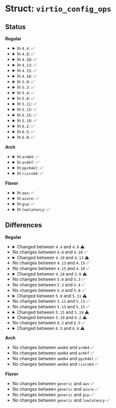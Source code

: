 # Struct: <code>virtio_config_ops</code>

## Status
<b>Regular</b>
<ul>
<li>
<details>
<summary>In <code>4.4</code>: ✅</summary>

```c
struct virtio_config_ops {
    void (*get)(struct virtio_device *, unsigned int, void *, unsigned int);
    void (*set)(struct virtio_device *, unsigned int, const void *, unsigned int);
    u32 (*generation)(struct virtio_device *);
    u8 (*get_status)(struct virtio_device *);
    void (*set_status)(struct virtio_device *, u8);
    void (*reset)(struct virtio_device *);
    int (*find_vqs)(struct virtio_device *, unsigned int, struct virtqueue **, vq_callback_t **, const char **);
    void (*del_vqs)(struct virtio_device *);
    u64 (*get_features)(struct virtio_device *);
    int (*finalize_features)(struct virtio_device *);
    const char * (*bus_name)(struct virtio_device *);
    int (*set_vq_affinity)(struct virtqueue *, int);
};
```
</details>
</li>
<li>
<details>
<summary>In <code>4.8</code>: ✅</summary>

```c
struct virtio_config_ops {
    void (*get)(struct virtio_device *, unsigned int, void *, unsigned int);
    void (*set)(struct virtio_device *, unsigned int, const void *, unsigned int);
    u32 (*generation)(struct virtio_device *);
    u8 (*get_status)(struct virtio_device *);
    void (*set_status)(struct virtio_device *, u8);
    void (*reset)(struct virtio_device *);
    int (*find_vqs)(struct virtio_device *, unsigned int, struct virtqueue **, vq_callback_t **, const const char * *);
    void (*del_vqs)(struct virtio_device *);
    u64 (*get_features)(struct virtio_device *);
    int (*finalize_features)(struct virtio_device *);
    const char * (*bus_name)(struct virtio_device *);
    int (*set_vq_affinity)(struct virtqueue *, int);
};
```
</details>
</li>
<li>
<details>
<summary>In <code>4.10</code>: ✅</summary>

```c
struct virtio_config_ops {
    void (*get)(struct virtio_device *, unsigned int, void *, unsigned int);
    void (*set)(struct virtio_device *, unsigned int, const void *, unsigned int);
    u32 (*generation)(struct virtio_device *);
    u8 (*get_status)(struct virtio_device *);
    void (*set_status)(struct virtio_device *, u8);
    void (*reset)(struct virtio_device *);
    int (*find_vqs)(struct virtio_device *, unsigned int, struct virtqueue **, vq_callback_t **, const const char * *);
    void (*del_vqs)(struct virtio_device *);
    u64 (*get_features)(struct virtio_device *);
    int (*finalize_features)(struct virtio_device *);
    const char * (*bus_name)(struct virtio_device *);
    int (*set_vq_affinity)(struct virtqueue *, int);
};
```
</details>
</li>
<li>
<details>
<summary>In <code>4.13</code>: ✅</summary>

```c
struct virtio_config_ops {
    void (*get)(struct virtio_device *, unsigned int, void *, unsigned int);
    void (*set)(struct virtio_device *, unsigned int, const void *, unsigned int);
    u32 (*generation)(struct virtio_device *);
    u8 (*get_status)(struct virtio_device *);
    void (*set_status)(struct virtio_device *, u8);
    void (*reset)(struct virtio_device *);
    int (*find_vqs)(struct virtio_device *, unsigned int, struct virtqueue **, vq_callback_t **, const const char * *, const bool *, struct irq_affinity *);
    void (*del_vqs)(struct virtio_device *);
    u64 (*get_features)(struct virtio_device *);
    int (*finalize_features)(struct virtio_device *);
    const char * (*bus_name)(struct virtio_device *);
    int (*set_vq_affinity)(struct virtqueue *, int);
    const struct cpumask * (*get_vq_affinity)(struct virtio_device *, int);
};
```
</details>
</li>
<li>
<details>
<summary>In <code>4.15</code>: ✅</summary>

```c
struct virtio_config_ops {
    void (*get)(struct virtio_device *, unsigned int, void *, unsigned int);
    void (*set)(struct virtio_device *, unsigned int, const void *, unsigned int);
    u32 (*generation)(struct virtio_device *);
    u8 (*get_status)(struct virtio_device *);
    void (*set_status)(struct virtio_device *, u8);
    void (*reset)(struct virtio_device *);
    int (*find_vqs)(struct virtio_device *, unsigned int, struct virtqueue **, vq_callback_t **, const const char * *, const bool *, struct irq_affinity *);
    void (*del_vqs)(struct virtio_device *);
    u64 (*get_features)(struct virtio_device *);
    int (*finalize_features)(struct virtio_device *);
    const char * (*bus_name)(struct virtio_device *);
    int (*set_vq_affinity)(struct virtqueue *, int);
    const struct cpumask * (*get_vq_affinity)(struct virtio_device *, int);
};
```
</details>
</li>
<li>
<details>
<summary>In <code>4.18</code>: ✅</summary>

```c
struct virtio_config_ops {
    void (*get)(struct virtio_device *, unsigned int, void *, unsigned int);
    void (*set)(struct virtio_device *, unsigned int, const void *, unsigned int);
    u32 (*generation)(struct virtio_device *);
    u8 (*get_status)(struct virtio_device *);
    void (*set_status)(struct virtio_device *, u8);
    void (*reset)(struct virtio_device *);
    int (*find_vqs)(struct virtio_device *, unsigned int, struct virtqueue **, vq_callback_t **, const const char * *, const bool *, struct irq_affinity *);
    void (*del_vqs)(struct virtio_device *);
    u64 (*get_features)(struct virtio_device *);
    int (*finalize_features)(struct virtio_device *);
    const char * (*bus_name)(struct virtio_device *);
    int (*set_vq_affinity)(struct virtqueue *, int);
    const struct cpumask * (*get_vq_affinity)(struct virtio_device *, int);
};
```
</details>
</li>
<li>
<details>
<summary>In <code>5.0</code>: ✅</summary>

```c
struct virtio_config_ops {
    void (*get)(struct virtio_device *, unsigned int, void *, unsigned int);
    void (*set)(struct virtio_device *, unsigned int, const void *, unsigned int);
    u32 (*generation)(struct virtio_device *);
    u8 (*get_status)(struct virtio_device *);
    void (*set_status)(struct virtio_device *, u8);
    void (*reset)(struct virtio_device *);
    int (*find_vqs)(struct virtio_device *, unsigned int, struct virtqueue **, vq_callback_t **, const const char * *, const bool *, struct irq_affinity *);
    void (*del_vqs)(struct virtio_device *);
    u64 (*get_features)(struct virtio_device *);
    int (*finalize_features)(struct virtio_device *);
    const char * (*bus_name)(struct virtio_device *);
    int (*set_vq_affinity)(struct virtqueue *, const struct cpumask *);
    const struct cpumask * (*get_vq_affinity)(struct virtio_device *, int);
};
```
</details>
</li>
<li>
<details>
<summary>In <code>5.3</code>: ✅</summary>

```c
struct virtio_config_ops {
    void (*get)(struct virtio_device *, unsigned int, void *, unsigned int);
    void (*set)(struct virtio_device *, unsigned int, const void *, unsigned int);
    u32 (*generation)(struct virtio_device *);
    u8 (*get_status)(struct virtio_device *);
    void (*set_status)(struct virtio_device *, u8);
    void (*reset)(struct virtio_device *);
    int (*find_vqs)(struct virtio_device *, unsigned int, struct virtqueue **, vq_callback_t **, const const char * *, const bool *, struct irq_affinity *);
    void (*del_vqs)(struct virtio_device *);
    u64 (*get_features)(struct virtio_device *);
    int (*finalize_features)(struct virtio_device *);
    const char * (*bus_name)(struct virtio_device *);
    int (*set_vq_affinity)(struct virtqueue *, const struct cpumask *);
    const struct cpumask * (*get_vq_affinity)(struct virtio_device *, int);
};
```
</details>
</li>
<li>
<details>
<summary>In <code>5.4</code>: ✅</summary>

```c
struct virtio_config_ops {
    void (*get)(struct virtio_device *, unsigned int, void *, unsigned int);
    void (*set)(struct virtio_device *, unsigned int, const void *, unsigned int);
    u32 (*generation)(struct virtio_device *);
    u8 (*get_status)(struct virtio_device *);
    void (*set_status)(struct virtio_device *, u8);
    void (*reset)(struct virtio_device *);
    int (*find_vqs)(struct virtio_device *, unsigned int, struct virtqueue **, vq_callback_t **, const const char * *, const bool *, struct irq_affinity *);
    void (*del_vqs)(struct virtio_device *);
    u64 (*get_features)(struct virtio_device *);
    int (*finalize_features)(struct virtio_device *);
    const char * (*bus_name)(struct virtio_device *);
    int (*set_vq_affinity)(struct virtqueue *, const struct cpumask *);
    const struct cpumask * (*get_vq_affinity)(struct virtio_device *, int);
};
```
</details>
</li>
<li>
<details>
<summary>In <code>5.8</code>: ✅</summary>

```c
struct virtio_config_ops {
    void (*get)(struct virtio_device *, unsigned int, void *, unsigned int);
    void (*set)(struct virtio_device *, unsigned int, const void *, unsigned int);
    u32 (*generation)(struct virtio_device *);
    u8 (*get_status)(struct virtio_device *);
    void (*set_status)(struct virtio_device *, u8);
    void (*reset)(struct virtio_device *);
    int (*find_vqs)(struct virtio_device *, unsigned int, struct virtqueue **, vq_callback_t **, const const char * *, const bool *, struct irq_affinity *);
    void (*del_vqs)(struct virtio_device *);
    u64 (*get_features)(struct virtio_device *);
    int (*finalize_features)(struct virtio_device *);
    const char * (*bus_name)(struct virtio_device *);
    int (*set_vq_affinity)(struct virtqueue *, const struct cpumask *);
    const struct cpumask * (*get_vq_affinity)(struct virtio_device *, int);
};
```
</details>
</li>
<li>
<details>
<summary>In <code>5.11</code>: ✅</summary>

```c
struct virtio_config_ops {
    void (*get)(struct virtio_device *, unsigned int, void *, unsigned int);
    void (*set)(struct virtio_device *, unsigned int, const void *, unsigned int);
    u32 (*generation)(struct virtio_device *);
    u8 (*get_status)(struct virtio_device *);
    void (*set_status)(struct virtio_device *, u8);
    void (*reset)(struct virtio_device *);
    int (*find_vqs)(struct virtio_device *, unsigned int, struct virtqueue **, vq_callback_t **, const const char * *, const bool *, struct irq_affinity *);
    void (*del_vqs)(struct virtio_device *);
    u64 (*get_features)(struct virtio_device *);
    int (*finalize_features)(struct virtio_device *);
    const char * (*bus_name)(struct virtio_device *);
    int (*set_vq_affinity)(struct virtqueue *, const struct cpumask *);
    const struct cpumask * (*get_vq_affinity)(struct virtio_device *, int);
    bool (*get_shm_region)(struct virtio_device *, struct virtio_shm_region *, u8);
};
```
</details>
</li>
<li>
<details>
<summary>In <code>5.13</code>: ✅</summary>

```c
struct virtio_config_ops {
    void (*get)(struct virtio_device *, unsigned int, void *, unsigned int);
    void (*set)(struct virtio_device *, unsigned int, const void *, unsigned int);
    u32 (*generation)(struct virtio_device *);
    u8 (*get_status)(struct virtio_device *);
    void (*set_status)(struct virtio_device *, u8);
    void (*reset)(struct virtio_device *);
    int (*find_vqs)(struct virtio_device *, unsigned int, struct virtqueue **, vq_callback_t **, const const char * *, const bool *, struct irq_affinity *);
    void (*del_vqs)(struct virtio_device *);
    u64 (*get_features)(struct virtio_device *);
    int (*finalize_features)(struct virtio_device *);
    const char * (*bus_name)(struct virtio_device *);
    int (*set_vq_affinity)(struct virtqueue *, const struct cpumask *);
    const struct cpumask * (*get_vq_affinity)(struct virtio_device *, int);
    bool (*get_shm_region)(struct virtio_device *, struct virtio_shm_region *, u8);
};
```
</details>
</li>
<li>
<details>
<summary>In <code>5.15</code>: ✅</summary>

```c
struct virtio_config_ops {
    void (*get)(struct virtio_device *, unsigned int, void *, unsigned int);
    void (*set)(struct virtio_device *, unsigned int, const void *, unsigned int);
    u32 (*generation)(struct virtio_device *);
    u8 (*get_status)(struct virtio_device *);
    void (*set_status)(struct virtio_device *, u8);
    void (*reset)(struct virtio_device *);
    int (*find_vqs)(struct virtio_device *, unsigned int, struct virtqueue **, vq_callback_t **, const const char * *, const bool *, struct irq_affinity *);
    void (*del_vqs)(struct virtio_device *);
    u64 (*get_features)(struct virtio_device *);
    int (*finalize_features)(struct virtio_device *);
    const char * (*bus_name)(struct virtio_device *);
    int (*set_vq_affinity)(struct virtqueue *, const struct cpumask *);
    const struct cpumask * (*get_vq_affinity)(struct virtio_device *, int);
    bool (*get_shm_region)(struct virtio_device *, struct virtio_shm_region *, u8);
};
```
</details>
</li>
<li>
<details>
<summary>In <code>5.19</code>: ✅</summary>

```c
struct virtio_config_ops {
    void (*get)(struct virtio_device *, unsigned int, void *, unsigned int);
    void (*set)(struct virtio_device *, unsigned int, const void *, unsigned int);
    u32 (*generation)(struct virtio_device *);
    u8 (*get_status)(struct virtio_device *);
    void (*set_status)(struct virtio_device *, u8);
    void (*reset)(struct virtio_device *);
    int (*find_vqs)(struct virtio_device *, unsigned int, struct virtqueue **, vq_callback_t **, const const char * *, const bool *, struct irq_affinity *);
    void (*del_vqs)(struct virtio_device *);
    void (*synchronize_cbs)(struct virtio_device *);
    u64 (*get_features)(struct virtio_device *);
    int (*finalize_features)(struct virtio_device *);
    const char * (*bus_name)(struct virtio_device *);
    int (*set_vq_affinity)(struct virtqueue *, const struct cpumask *);
    const struct cpumask * (*get_vq_affinity)(struct virtio_device *, int);
    bool (*get_shm_region)(struct virtio_device *, struct virtio_shm_region *, u8);
};
```
</details>
</li>
<li>
<details>
<summary>In <code>6.2</code>: ✅</summary>

```c
struct virtio_config_ops {
    void (*get)(struct virtio_device *, unsigned int, void *, unsigned int);
    void (*set)(struct virtio_device *, unsigned int, const void *, unsigned int);
    u32 (*generation)(struct virtio_device *);
    u8 (*get_status)(struct virtio_device *);
    void (*set_status)(struct virtio_device *, u8);
    void (*reset)(struct virtio_device *);
    int (*find_vqs)(struct virtio_device *, unsigned int, struct virtqueue **, vq_callback_t **, const const char * *, const bool *, struct irq_affinity *);
    void (*del_vqs)(struct virtio_device *);
    void (*synchronize_cbs)(struct virtio_device *);
    u64 (*get_features)(struct virtio_device *);
    int (*finalize_features)(struct virtio_device *);
    const char * (*bus_name)(struct virtio_device *);
    int (*set_vq_affinity)(struct virtqueue *, const struct cpumask *);
    const struct cpumask * (*get_vq_affinity)(struct virtio_device *, int);
    bool (*get_shm_region)(struct virtio_device *, struct virtio_shm_region *, u8);
    int (*disable_vq_and_reset)(struct virtqueue *);
    int (*enable_vq_after_reset)(struct virtqueue *);
};
```
</details>
</li>
<li>
<details>
<summary>In <code>6.5</code>: ✅</summary>

```c
struct virtio_config_ops {
    void (*get)(struct virtio_device *, unsigned int, void *, unsigned int);
    void (*set)(struct virtio_device *, unsigned int, const void *, unsigned int);
    u32 (*generation)(struct virtio_device *);
    u8 (*get_status)(struct virtio_device *);
    void (*set_status)(struct virtio_device *, u8);
    void (*reset)(struct virtio_device *);
    int (*find_vqs)(struct virtio_device *, unsigned int, struct virtqueue **, vq_callback_t **, const const char * *, const bool *, struct irq_affinity *);
    void (*del_vqs)(struct virtio_device *);
    void (*synchronize_cbs)(struct virtio_device *);
    u64 (*get_features)(struct virtio_device *);
    int (*finalize_features)(struct virtio_device *);
    const char * (*bus_name)(struct virtio_device *);
    int (*set_vq_affinity)(struct virtqueue *, const struct cpumask *);
    const struct cpumask * (*get_vq_affinity)(struct virtio_device *, int);
    bool (*get_shm_region)(struct virtio_device *, struct virtio_shm_region *, u8);
    int (*disable_vq_and_reset)(struct virtqueue *);
    int (*enable_vq_after_reset)(struct virtqueue *);
};
```
</details>
</li>
<li>
<details>
<summary>In <code>6.8</code>: ✅</summary>

```c
struct virtio_config_ops {
    void (*get)(struct virtio_device *, unsigned int, void *, unsigned int);
    void (*set)(struct virtio_device *, unsigned int, const void *, unsigned int);
    u32 (*generation)(struct virtio_device *);
    u8 (*get_status)(struct virtio_device *);
    void (*set_status)(struct virtio_device *, u8);
    void (*reset)(struct virtio_device *);
    int (*find_vqs)(struct virtio_device *, unsigned int, struct virtqueue **, vq_callback_t **, const const char * *, const bool *, struct irq_affinity *);
    void (*del_vqs)(struct virtio_device *);
    void (*synchronize_cbs)(struct virtio_device *);
    u64 (*get_features)(struct virtio_device *);
    int (*finalize_features)(struct virtio_device *);
    const char * (*bus_name)(struct virtio_device *);
    int (*set_vq_affinity)(struct virtqueue *, const struct cpumask *);
    const struct cpumask * (*get_vq_affinity)(struct virtio_device *, int);
    bool (*get_shm_region)(struct virtio_device *, struct virtio_shm_region *, u8);
    int (*disable_vq_and_reset)(struct virtqueue *);
    int (*enable_vq_after_reset)(struct virtqueue *);
    int (*create_avq)(struct virtio_device *);
    void (*destroy_avq)(struct virtio_device *);
};
```
</details>
</li>
</ul>
<b>Arch</b>
<ul>
<li>
<details>
<summary>In <code>arm64</code>: ✅</summary>

```c
struct virtio_config_ops {
    void (*get)(struct virtio_device *, unsigned int, void *, unsigned int);
    void (*set)(struct virtio_device *, unsigned int, const void *, unsigned int);
    u32 (*generation)(struct virtio_device *);
    u8 (*get_status)(struct virtio_device *);
    void (*set_status)(struct virtio_device *, u8);
    void (*reset)(struct virtio_device *);
    int (*find_vqs)(struct virtio_device *, unsigned int, struct virtqueue **, vq_callback_t **, const const char * *, const bool *, struct irq_affinity *);
    void (*del_vqs)(struct virtio_device *);
    u64 (*get_features)(struct virtio_device *);
    int (*finalize_features)(struct virtio_device *);
    const char * (*bus_name)(struct virtio_device *);
    int (*set_vq_affinity)(struct virtqueue *, const struct cpumask *);
    const struct cpumask * (*get_vq_affinity)(struct virtio_device *, int);
};
```
</details>
</li>
<li>
<details>
<summary>In <code>armhf</code>: ✅</summary>

```c
struct virtio_config_ops {
    void (*get)(struct virtio_device *, unsigned int, void *, unsigned int);
    void (*set)(struct virtio_device *, unsigned int, const void *, unsigned int);
    u32 (*generation)(struct virtio_device *);
    u8 (*get_status)(struct virtio_device *);
    void (*set_status)(struct virtio_device *, u8);
    void (*reset)(struct virtio_device *);
    int (*find_vqs)(struct virtio_device *, unsigned int, struct virtqueue **, vq_callback_t **, const const char * *, const bool *, struct irq_affinity *);
    void (*del_vqs)(struct virtio_device *);
    u64 (*get_features)(struct virtio_device *);
    int (*finalize_features)(struct virtio_device *);
    const char * (*bus_name)(struct virtio_device *);
    int (*set_vq_affinity)(struct virtqueue *, const struct cpumask *);
    const struct cpumask * (*get_vq_affinity)(struct virtio_device *, int);
};
```
</details>
</li>
<li>
<details>
<summary>In <code>ppc64el</code>: ✅</summary>

```c
struct virtio_config_ops {
    void (*get)(struct virtio_device *, unsigned int, void *, unsigned int);
    void (*set)(struct virtio_device *, unsigned int, const void *, unsigned int);
    u32 (*generation)(struct virtio_device *);
    u8 (*get_status)(struct virtio_device *);
    void (*set_status)(struct virtio_device *, u8);
    void (*reset)(struct virtio_device *);
    int (*find_vqs)(struct virtio_device *, unsigned int, struct virtqueue **, vq_callback_t **, const const char * *, const bool *, struct irq_affinity *);
    void (*del_vqs)(struct virtio_device *);
    u64 (*get_features)(struct virtio_device *);
    int (*finalize_features)(struct virtio_device *);
    const char * (*bus_name)(struct virtio_device *);
    int (*set_vq_affinity)(struct virtqueue *, const struct cpumask *);
    const struct cpumask * (*get_vq_affinity)(struct virtio_device *, int);
};
```
</details>
</li>
<li>
<details>
<summary>In <code>riscv64</code>: ✅</summary>

```c
struct virtio_config_ops {
    void (*get)(struct virtio_device *, unsigned int, void *, unsigned int);
    void (*set)(struct virtio_device *, unsigned int, const void *, unsigned int);
    u32 (*generation)(struct virtio_device *);
    u8 (*get_status)(struct virtio_device *);
    void (*set_status)(struct virtio_device *, u8);
    void (*reset)(struct virtio_device *);
    int (*find_vqs)(struct virtio_device *, unsigned int, struct virtqueue **, vq_callback_t **, const const char * *, const bool *, struct irq_affinity *);
    void (*del_vqs)(struct virtio_device *);
    u64 (*get_features)(struct virtio_device *);
    int (*finalize_features)(struct virtio_device *);
    const char * (*bus_name)(struct virtio_device *);
    int (*set_vq_affinity)(struct virtqueue *, const struct cpumask *);
    const struct cpumask * (*get_vq_affinity)(struct virtio_device *, int);
};
```
</details>
</li>
</ul>
<b>Flavor</b>
<ul>
<li>
<details>
<summary>In <code>aws</code>: ✅</summary>

```c
struct virtio_config_ops {
    void (*get)(struct virtio_device *, unsigned int, void *, unsigned int);
    void (*set)(struct virtio_device *, unsigned int, const void *, unsigned int);
    u32 (*generation)(struct virtio_device *);
    u8 (*get_status)(struct virtio_device *);
    void (*set_status)(struct virtio_device *, u8);
    void (*reset)(struct virtio_device *);
    int (*find_vqs)(struct virtio_device *, unsigned int, struct virtqueue **, vq_callback_t **, const const char * *, const bool *, struct irq_affinity *);
    void (*del_vqs)(struct virtio_device *);
    u64 (*get_features)(struct virtio_device *);
    int (*finalize_features)(struct virtio_device *);
    const char * (*bus_name)(struct virtio_device *);
    int (*set_vq_affinity)(struct virtqueue *, const struct cpumask *);
    const struct cpumask * (*get_vq_affinity)(struct virtio_device *, int);
};
```
</details>
</li>
<li>
<details>
<summary>In <code>azure</code>: ✅</summary>

```c
struct virtio_config_ops {
    void (*get)(struct virtio_device *, unsigned int, void *, unsigned int);
    void (*set)(struct virtio_device *, unsigned int, const void *, unsigned int);
    u32 (*generation)(struct virtio_device *);
    u8 (*get_status)(struct virtio_device *);
    void (*set_status)(struct virtio_device *, u8);
    void (*reset)(struct virtio_device *);
    int (*find_vqs)(struct virtio_device *, unsigned int, struct virtqueue **, vq_callback_t **, const const char * *, const bool *, struct irq_affinity *);
    void (*del_vqs)(struct virtio_device *);
    u64 (*get_features)(struct virtio_device *);
    int (*finalize_features)(struct virtio_device *);
    const char * (*bus_name)(struct virtio_device *);
    int (*set_vq_affinity)(struct virtqueue *, const struct cpumask *);
    const struct cpumask * (*get_vq_affinity)(struct virtio_device *, int);
};
```
</details>
</li>
<li>
<details>
<summary>In <code>gcp</code>: ✅</summary>

```c
struct virtio_config_ops {
    void (*get)(struct virtio_device *, unsigned int, void *, unsigned int);
    void (*set)(struct virtio_device *, unsigned int, const void *, unsigned int);
    u32 (*generation)(struct virtio_device *);
    u8 (*get_status)(struct virtio_device *);
    void (*set_status)(struct virtio_device *, u8);
    void (*reset)(struct virtio_device *);
    int (*find_vqs)(struct virtio_device *, unsigned int, struct virtqueue **, vq_callback_t **, const const char * *, const bool *, struct irq_affinity *);
    void (*del_vqs)(struct virtio_device *);
    u64 (*get_features)(struct virtio_device *);
    int (*finalize_features)(struct virtio_device *);
    const char * (*bus_name)(struct virtio_device *);
    int (*set_vq_affinity)(struct virtqueue *, const struct cpumask *);
    const struct cpumask * (*get_vq_affinity)(struct virtio_device *, int);
};
```
</details>
</li>
<li>
<details>
<summary>In <code>lowlatency</code>: ✅</summary>

```c
struct virtio_config_ops {
    void (*get)(struct virtio_device *, unsigned int, void *, unsigned int);
    void (*set)(struct virtio_device *, unsigned int, const void *, unsigned int);
    u32 (*generation)(struct virtio_device *);
    u8 (*get_status)(struct virtio_device *);
    void (*set_status)(struct virtio_device *, u8);
    void (*reset)(struct virtio_device *);
    int (*find_vqs)(struct virtio_device *, unsigned int, struct virtqueue **, vq_callback_t **, const const char * *, const bool *, struct irq_affinity *);
    void (*del_vqs)(struct virtio_device *);
    u64 (*get_features)(struct virtio_device *);
    int (*finalize_features)(struct virtio_device *);
    const char * (*bus_name)(struct virtio_device *);
    int (*set_vq_affinity)(struct virtqueue *, const struct cpumask *);
    const struct cpumask * (*get_vq_affinity)(struct virtio_device *, int);
};
```
</details>
</li>
</ul>

## Differences
<b>Regular</b>
<ul>
<li>
<details>
<summary>Changed between <code>4.4</code> and <code>4.8</code> ⚠️</summary>
<ul>
<li>
<b>Field type changed. </b>
<code>int (*find_vqs)(struct virtio_device *, unsigned int, struct virtqueue **, vq_callback_t **, const char **)</code> ➡️ <code>int (*find_vqs)(struct virtio_device *, unsigned int, struct virtqueue **, vq_callback_t **, const const char * *)</code>
</li>
</ul>
</details>
</li>
<li>
No changes between <code>4.8</code> and <code>4.10</code> ✅
</li>
<li>
<details>
<summary>Changed between <code>4.10</code> and <code>4.13</code> ⚠️</summary>
<ul>
<li>
<b>Field added. </b>
<code>const struct cpumask * (*get_vq_affinity)(struct virtio_device *, int)</code>
</li>
<li>
<b>Field type changed. </b>
<code>int (*find_vqs)(struct virtio_device *, unsigned int, struct virtqueue **, vq_callback_t **, const const char * *)</code> ➡️ <code>int (*find_vqs)(struct virtio_device *, unsigned int, struct virtqueue **, vq_callback_t **, const const char * *, const bool *, struct irq_affinity *)</code>
</li>
</ul>
</details>
</li>
<li>
No changes between <code>4.13</code> and <code>4.15</code> ✅
</li>
<li>
No changes between <code>4.15</code> and <code>4.18</code> ✅
</li>
<li>
<details>
<summary>Changed between <code>4.18</code> and <code>5.0</code> ⚠️</summary>
<ul>
<li>
<b>Field type changed. </b>
<code>int (*set_vq_affinity)(struct virtqueue *, int)</code> ➡️ <code>int (*set_vq_affinity)(struct virtqueue *, const struct cpumask *)</code>
</li>
</ul>
</details>
</li>
<li>
No changes between <code>5.0</code> and <code>5.3</code> ✅
</li>
<li>
No changes between <code>5.3</code> and <code>5.4</code> ✅
</li>
<li>
No changes between <code>5.4</code> and <code>5.8</code> ✅
</li>
<li>
<details>
<summary>Changed between <code>5.8</code> and <code>5.11</code> ⚠️</summary>
<ul>
<li>
<b>Field added. </b>
<code>bool (*get_shm_region)(struct virtio_device *, struct virtio_shm_region *, u8)</code>
</li>
</ul>
</details>
</li>
<li>
No changes between <code>5.11</code> and <code>5.13</code> ✅
</li>
<li>
No changes between <code>5.13</code> and <code>5.15</code> ✅
</li>
<li>
<details>
<summary>Changed between <code>5.15</code> and <code>5.19</code> ⚠️</summary>
<ul>
<li>
<b>Field added. </b>
<code>void (*synchronize_cbs)(struct virtio_device *)</code>
</li>
</ul>
</details>
</li>
<li>
<details>
<summary>Changed between <code>5.19</code> and <code>6.2</code> ⚠️</summary>
<ul>
<li>
<b>Field added. </b>
<code>int (*disable_vq_and_reset)(struct virtqueue *)</code>
</li>
<li>
<b>Field added. </b>
<code>int (*enable_vq_after_reset)(struct virtqueue *)</code>
</li>
</ul>
</details>
</li>
<li>
No changes between <code>6.2</code> and <code>6.5</code> ✅
</li>
<li>
<details>
<summary>Changed between <code>6.5</code> and <code>6.8</code> ⚠️</summary>
<ul>
<li>
<b>Field added. </b>
<code>int (*create_avq)(struct virtio_device *)</code>
</li>
<li>
<b>Field added. </b>
<code>void (*destroy_avq)(struct virtio_device *)</code>
</li>
</ul>
</details>
</li>
</ul>
<b>Arch</b>
<ul>
<li>
No changes between <code>amd64</code> and <code>arm64</code> ✅
</li>
<li>
No changes between <code>amd64</code> and <code>armhf</code> ✅
</li>
<li>
No changes between <code>amd64</code> and <code>ppc64el</code> ✅
</li>
<li>
No changes between <code>amd64</code> and <code>riscv64</code> ✅
</li>
</ul>
<b>Flavor</b>
<ul>
<li>
No changes between <code>generic</code> and <code>aws</code> ✅
</li>
<li>
No changes between <code>generic</code> and <code>azure</code> ✅
</li>
<li>
No changes between <code>generic</code> and <code>gcp</code> ✅
</li>
<li>
No changes between <code>generic</code> and <code>lowlatency</code> ✅
</li>
</ul>
